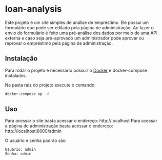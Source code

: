 # loan-analysis
Este projeto é um site simples de análise de empréstimo.
Ele possui um formulário que pode ser editado pela página de administração.
Ao fazer o envio do formulário é feito uma pré-análise dos dados por meio de uma API externa e caso seja pré-aprovado um administrador pode aprovar ou reprovar o empréstimo pela página de administração.

## Instalação
Para rodar o projeto é necessário possuir o [Docker](https://docs.docker.com/desktop/install/windows-install/) e docker-compose instalados.

Na pasta raiz do projeto execute o comando:
```bash
docker-compose up -d
```

## Uso
Para acessar o site basta acessar o endereço: http://localhost
Para acessar a página de administração basta acessar o endereço: http://localhost:8000/admin

O usuário e senha padrão são:
```
Usuário: admin
Senha: admin
```
